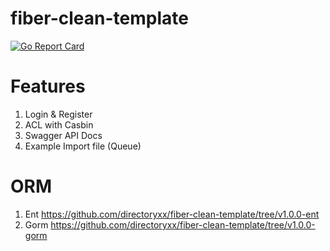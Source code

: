 # fiber-clean-template

[![Go Report Card](https://goreportcard.com/badge/github.com/directoryxx/fiber-clean-template)](https://goreportcard.com/report/github.com/directoryxx/fiber-clean-template)

# Features
1. Login & Register
2. ACL with Casbin
3. Swagger API Docs
4. Example Import file (Queue)


# ORM
1. Ent  https://github.com/directoryxx/fiber-clean-template/tree/v1.0.0-ent
2. Gorm https://github.com/directoryxx/fiber-clean-template/tree/v1.0.0-gorm
